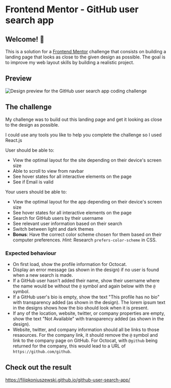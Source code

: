 # Frontend Mentor - GitHub user search app

## Welcome! 👋

This is a solution for a [Frontend Mentor](https://www.frontendmentor.io) challenge that consists on building a landing page that looks as close to the given design as possible. The goal is to improve my web layout skills by building a realistic project.

## Preview

![Design preview for the GitHub user search app coding challenge](https://user-images.githubusercontent.com/82803009/163737637-4a7fe7b3-7346-481b-b284-237468d4a2d2.jpg)

## The challenge

My challenge was to build out this landing page and get it looking as close to the design as possible.

I could use any tools you like to help you complete the challenge so I used React.js


User should be able to:

- View the optimal layout for the site depending on their device's screen size
- Able to scroll to view from navbar
- See hover states for all interactive elements on the page
- See if Email is valid


Your users should be able to:

- View the optimal layout for the app depending on their device's screen size
- See hover states for all interactive elements on the page
- Search for GitHub users by their username
- See relevant user information based on their search
- Switch between light and dark themes
- **Bonus**: Have the correct color scheme chosen for them based on their computer preferences. _Hint_: Research `prefers-color-scheme` in CSS.


### Expected behaviour

- On first load, show the profile information for Octocat.
- Display an error message (as shown in the design) if no user is found when a new search is made.
- If a GitHub user hasn't added their name, show their username where the name would be without the `@` symbol and again below with the `@` symbol.
- If a GitHub user's bio is empty, show the text "This profile has no bio" with transparency added (as shown in the design). The lorem ipsum text in the designs shows how the bio should look when it is present.
- If any of the location, website, twitter, or company properties are empty, show the text "Not Available" with transparency added (as shown in the design).
- Website, twitter, and company information should all be links to those resaources. For the company link, it should remove the `@` symbol and link to the company page on GitHub. For Octocat, with `@github` being returned for the company, this would lead to a URL of `https://github.com/github`.


## Check out the result

https://filipkoniuszewski.github.io/github-user-search-app/
